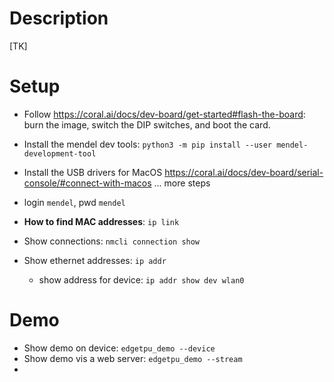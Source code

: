 # Description
[TK]

# Setup
- Follow https://coral.ai/docs/dev-board/get-started#flash-the-board: burn the image, switch the DIP switches, and boot the card. 
- Install the mendel dev tools: `python3 -m pip install --user mendel-development-tool`
- Install the USB drivers for MacOS https://coral.ai/docs/dev-board/serial-console/#connect-with-macos
... more steps
- login `mendel`, pwd `mendel`

- __How to find MAC addresses__: `ip link`
- Show connections: `nmcli connection show`
- Show ethernet addresses: `ip addr`
  - show address for device: `ip addr show dev wlan0`

# Demo
- Show demo on device: `edgetpu_demo --device`
- Show demo vis a web server: `edgetpu_demo --stream`
- 
